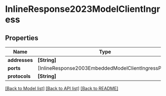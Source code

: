 # InlineResponse2023ModelClientIngress

## Properties
Name | Type | Description | Notes
------------ | ------------- | ------------- | -------------
**addresses** | **[String]** |  | 
**ports** | [InlineResponse2003EmbeddedModelClientIngressPorts] |  | 
**protocols** | **[String]** |  | 

[[Back to Model list]](../README.md#documentation-for-models) [[Back to API list]](../README.md#documentation-for-api-endpoints) [[Back to README]](../README.md)


